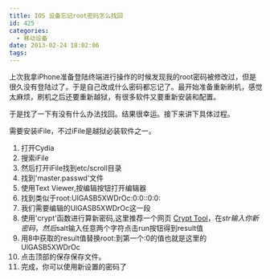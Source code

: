 ```yaml
---
title: IOS 设备忘记root密码怎么找回
id: 425
categories:
  - 移动设备
date: 2013-02-24 18:02:06
tags:
---
```


上次我拿iPhone准备登陆终端进行操作的时候发现我的root密码被修改过，但是很久没有登陆过了。于是自己改成什么密码都忘记了。最开始准备重新刷机，感觉太麻烦，刷机之后还要重新越狱，有很多软件又要重新安装和配置。

于是找了一下有没有什么办法找回。结果很幸运。接下来讲下具体过程。

需要安装iFile，不过iFile是越狱必装软件之一。

1.  打开Cydia
2.  搜索iFile
3.  然后打开iFile找到etc/scroll目录
4.  找到'master.passwd'文件
5.  使用Text Viewer,按编辑按钮打开编辑器
6.  找到类似于root:UlGASB5XWDrOc:0:0::0:0:
7.  我们需要编辑的UlGASB5XWDrOc这一段
8.  使用'crypt'函数进行算新密码,这里推荐一个网页 [Crypt Tool](http://www.functions-online.com/crypt.html)，在$str输入你新密码，然后$salt输入任意两个字符点击run按钮得到result值
9.  用8中获取的result值替换root:到第一个:0的值也就是这里的UlGASB5XWDrOc
10.  点击顶部的保存保存文件。
11.  完成，你可以使用新设置的密码了